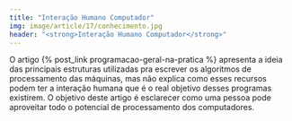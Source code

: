 ```yaml
---
title: "Interação Humano Computador"
img: image/article/17/conhecimento.jpg
header: "<strong>Interação Humano Computador</strong>"
---
```


O artigo {% post_link programacao-geral-na-pratica %} apresenta a ideia das principais estruturas utilizadas pra escrever os algoritmos de processamento das máquinas, mas não explica como esses recursos podem ter a interação humana que é o real objetivo desses programas existirem. O objetivo deste artigo é esclarecer como uma pessoa pode aproveitar todo o potencial de processamento dos computadores.